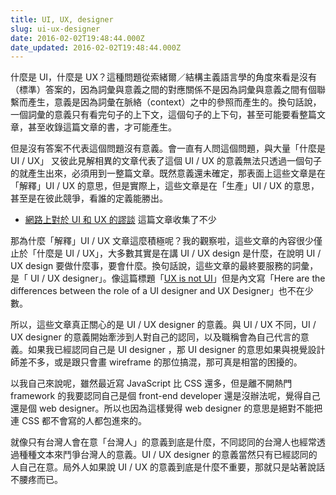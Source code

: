 ```yaml
---
title: UI, UX, designer
slug: ui-ux-designer
date: 2016-02-02T19:48:44.000Z
date_updated: 2016-02-02T19:48:44.000Z
---
```


什麼是 UI，什麼是 UX？這種問題從索緒爾／結構主義語言學的角度來看是沒有（標準）答案的，因為詞彙與意義之間的對應關係不是因為詞彙與意義之間有個聯繫而產生，意義是因為詞彙在脈絡（context）之中的參照而產生的。換句話說，一個詞彙的意義只有看完句子的上下文，這個句子的上下句，甚至可能要看整篇文章，甚至收錄這篇文章的書，才可能產生。

但是沒有答案不代表這個問題沒有意義。會一直有人問這個問題，與大量「什麼是 UI / UX」 又彼此見解相異的文章代表了這個 UI / UX 的意義無法只透過一個句子的就產生出來，必須用到一整篇文章。既然意義還未確定，那表面上這些文章是在「解釋」UI / UX 的意思，但是實際上，這些文章是在「生產」UI / UX 的意思，甚至是在彼此競爭，看誰的定義能勝出。

- [網路上對於 UI 和 UX 的謬談](http://blog.akanelee.me/posts/464560-ui-and-ux-of-absurd-talk) 這篇文章收集了不少

那為什麼「解釋」UI / UX 文章這麼積極呢？我的觀察啦，這些文章的內容很少僅止於「什麼是 UI / UX」，大多數其實是在講 UI / UX design 是什麼，在說明 UI / UX design 要做什麼事，要會什麼。換句話說，這些文章的最終要服務的詞彙，是「 UI / UX designer」。像這篇標題「[UX is not UI](http://www.uxinterface.in/?p=35)」但是內文寫「Here are the differences between the role of a UI designer and UX Designer」也不在少數。

所以，這些文章真正關心的是 UI / UX designer 的意義。與 UI / UX 不同，UI / UX designer 的意義開始牽涉到人對自己的認同，以及職稱會為自己代言的意義。如果我已經認同自己是 UI designer ，那 UI designer 的意思如果與視覺設計師差不多，或是跟只會畫 wireframe 的那位搞混，那可真是相當的困擾的。

以我自己來說呢，雖然最近寫 JavaScript 比 CSS 還多，但是離不開熱門 framework 的我要認同自己是個 front-end developer 還是沒辦法呢，覺得自己還是個 web designer。所以也因為這樣覺得 web designer 的意思是絕對不能把連 CSS 都不會寫的人都包進來的。

就像只有台灣人會在意「台灣人」的意義到底是什麼，不同認同的台灣人也經常透過種種文本來鬥爭台灣人的意義。UI / UX designer 的意義當然只有已經認同的人自己在意。局外人如果說 UI / UX 的意義到底是什麼不重要，那就只是站著說話不腰疼而已。
